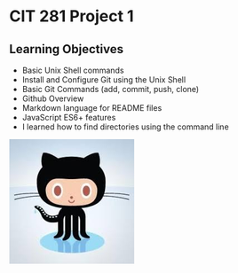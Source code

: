 # CIT 281 Project 1

## Learning Objectives

- Basic Unix Shell commands
- Install and Configure Git using the Unix Shell
- Basic Git Commands (add, commit, push, clone)
- Github Overview
- Markdown language for README files
- JavaScript ES6+ features
- I learned how to find directories using the command line

![cat](images/download.jpg)
